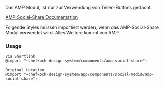 Das AMP Modul, ist nur zur Verwendung von Teilen-Buttons gedacht.
 
[AMP-Social-Share Documentation](https://ampbyexample.com/components/amp-social-share/)

Folgende Styles müssen importiert werden, wenn das AMP-Social-Share Modul verwendet wird. Alles Weitere kommt von AMP. 

### Usage  
    
    Via Shortlink
    @import "~chefkoch-design-system/components/amp-social-share";
    
    Original Location
    @import "~chefkoch-design-system/app/components/social-media/amp-social-share";

